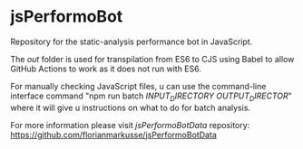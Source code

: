 # jsPerformoBot

Repository for the static-analysis performance bot in JavaScript.

The *out* folder is used for transpilation from ES6 to CJS using Babel to allow GitHub Actions to work as it does not run with ES6.

For manually checking JavaScript files, u can use the command-line interface command "npm run batch $INPUT_DIRECTORY$ $OUTPUT_DIRECTOR$" where it will give u instructions on what to do for batch analysis.

For more information please visit *jsPerformoBotData* repository: https://github.com/florianmarkusse/jsPerformoBotData
